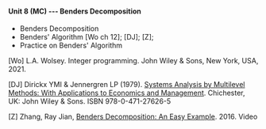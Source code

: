 #### Unit 8 (MC) --- Benders Decomposition

- Benders Decomposition
- Benders' Algorithm [Wo ch 12]; [DJ]; [Z];
- Practice on Benders' Algorithm


[Wo] L.A. Wolsey. Integer programming. John Wiley & Sons, New York, USA, 2021.

[DJ] Dirickx YMI & Jennergren LP (1979). [Systems Analysis by
  Multilevel Methods: With Applications to Economics and
  Management](http://pure.iiasa.ac.at/id/eprint/1017/1/XB-79-106.pdf). Chichester,
  UK: John Wiley & Sons. ISBN 978-0-471-27626-5


[Z] Zhang, Ray Jian, [Benders Decomposition: An Easy Example](https://youtu.be/vQzpydNOWDY). 2016. Video

